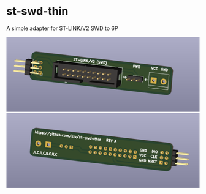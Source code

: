 # st-swd-thin

A simple adapter for ST-LINK/V2 SWD to 6P

<img src="st-swd-thin-render-front.png" width="800"/>

<img src="st-swd-thin-render-back.png" width="800"/>
